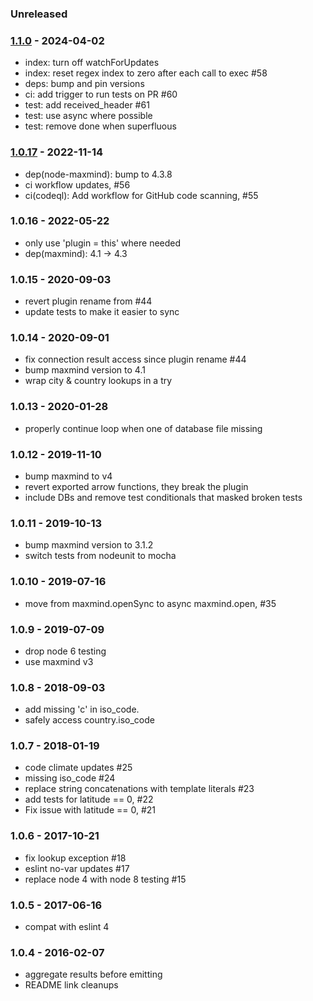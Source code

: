 ### Unreleased

### [1.1.0] - 2024-04-02

- index: turn off watchForUpdates
- index: reset regex index to zero after each call to exec #58
- deps: bump and pin versions
- ci: add trigger to run tests on PR #60
- test: add received_header #61
- test: use async where possible
- test: remove done when superfluous

### [1.0.17] - 2022-11-14

- dep(node-maxmind): bump to 4.3.8
- ci workflow updates, #56
- ci(codeql): Add workflow for GitHub code scanning, #55

### 1.0.16 - 2022-05-22

- only use 'plugin = this' where needed
- dep(maxmind): 4.1 -> 4.3

### 1.0.15 - 2020-09-03

- revert plugin rename from #44
- update tests to make it easier to sync

### 1.0.14 - 2020-09-01

- fix connection result access since plugin rename #44
- bump maxmind version to 4.1
- wrap city & country lookups in a try

### 1.0.13 - 2020-01-28

- properly continue loop when one of database file missing

### 1.0.12 - 2019-11-10

- bump maxmind to v4
- revert exported arrow functions, they break the plugin
- include DBs and remove test conditionals that masked broken tests

### 1.0.11 - 2019-10-13

- bump maxmind version to 3.1.2
- switch tests from nodeunit to mocha

### 1.0.10 - 2019-07-16

- move from maxmind.openSync to async maxmind.open, #35

### 1.0.9 - 2019-07-09

- drop node 6 testing
- use maxmind v3

### 1.0.8 - 2018-09-03

- add missing 'c' in iso_code.
- safely access country.iso_code

### 1.0.7 - 2018-01-19

- code climate updates #25
- missing iso_code #24
- replace string concatenations with template literals #23
- add tests for latitude == 0, #22
- Fix issue with latitude == 0, #21

### 1.0.6 - 2017-10-21

- fix lookup exception #18
- eslint no-var updates #17
- replace node 4 with node 8 testing #15

### 1.0.5 - 2017-06-16

- compat with eslint 4

### 1.0.4 - 2016-02-07

- aggregate results before emitting
- README link cleanups

[1.0.17]: https://github.com/haraka/haraka-plugin-geoip/releases/tag/1.0.17
[1.1.0]: https://github.com/haraka/haraka-plugin-geoip/releases/tag/1.1.0
